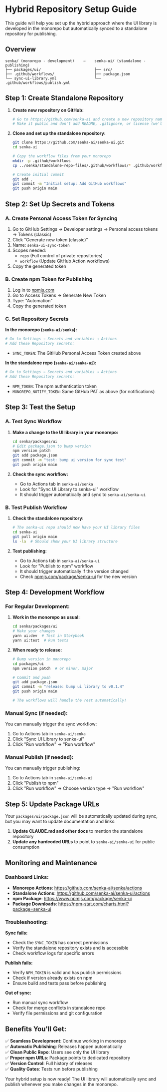 # Hybrid Repository Setup Guide

This guide will help you set up the hybrid approach where the UI library is developed in the monorepo but automatically synced to a standalone repository for publishing.

## Overview

```
senka/ (monorepo - development)    →    senka-ui/ (standalone - publishing)
├── packages/ui/                        ├── src/
├── .github/workflows/                  ├── package.json
└── sync-ui-library.yml                 └── .github/workflows/publish.yml
```

## Step 1: Create Standalone Repository

1. **Create new repository on GitHub:**

   ```bash
   # Go to https://github.com/senka-ai and create a new repository named "senka-ui"
   # Make it public and don't add README, .gitignore, or license (we'll sync these)
   ```

2. **Clone and set up the standalone repository:**

   ```bash
   git clone https://github.com/senka-ai/senka-ui.git
   cd senka-ui

   # Copy the workflow files from your monorepo
   mkdir -p .github/workflows
   cp ../senka/standalone-repo-files/.github/workflows/* .github/workflows/

   # Create initial commit
   git add .
   git commit -m "Initial setup: Add GitHub workflows"
   git push origin main
   ```

## Step 2: Set Up Secrets and Tokens

### A. Create Personal Access Token for Syncing

1. Go to GitHub Settings → Developer settings → Personal access tokens → Tokens (classic)
2. Click "Generate new token (classic)"
3. Name: `senka-ui-sync-token`
4. Scopes needed:
   - `repo` (Full control of private repositories)
   - `workflow` (Update GitHub Action workflows)
5. Copy the generated token

### B. Create npm Token for Publishing

1. Log in to [npmjs.com](https://www.npmjs.com)
2. Go to Access Tokens → Generate New Token
3. Type: "Automation"
4. Copy the generated token

### C. Set Repository Secrets

**In the monorepo (`senka-ai/senka`):**

```bash
# Go to Settings → Secrets and variables → Actions
# Add these Repository secrets:
```

- `SYNC_TOKEN`: The GitHub Personal Access Token created above

**In the standalone repo (`senka-ai/senka-ui`):**

```bash
# Go to Settings → Secrets and variables → Actions
# Add these Repository secrets:
```

- `NPM_TOKEN`: The npm authentication token
- `MONOREPO_NOTIFY_TOKEN`: Same GitHub PAT as above (for notifications)

## Step 3: Test the Setup

### A. Test Sync Workflow

1. **Make a change to the UI library in your monorepo:**

   ```bash
   cd senka/packages/ui
   # Edit package.json to bump version
   npm version patch
   git add package.json
   git commit -m "test: bump ui version for sync test"
   git push origin main
   ```

2. **Check the sync workflow:**
   - Go to Actions tab in `senka-ai/senka`
   - Look for "Sync UI Library to senka-ui" workflow
   - It should trigger automatically and sync to `senka-ai/senka-ui`

### B. Test Publish Workflow

1. **Check the standalone repository:**

   ```bash
   # The senka-ui repo should now have your UI library files
   cd senka-ui
   git pull origin main
   ls -la  # Should show your UI library structure
   ```

2. **Test publishing:**
   - Go to Actions tab in `senka-ai/senka-ui`
   - Look for "Publish to npm" workflow
   - It should trigger automatically if the version changed
   - Check [npmjs.com/package/senka-ui](https://www.npmjs.com/package/senka-ui) for the new version

## Step 4: Development Workflow

### For Regular Development:

1. **Work in the monorepo as usual:**

   ```bash
   cd senka/packages/ui
   # Make your changes
   yarn ui:dev  # Test in Storybook
   yarn ui:test  # Run tests
   ```

2. **When ready to release:**

   ```bash
   # Bump version in monorepo
   cd packages/ui
   npm version patch  # or minor, major

   # Commit and push
   git add package.json
   git commit -m "release: bump ui library to v0.1.4"
   git push origin main

   # The workflows will handle the rest automatically!
   ```

### Manual Sync (if needed):

You can manually trigger the sync workflow:

1. Go to Actions tab in `senka-ai/senka`
2. Click "Sync UI Library to senka-ui"
3. Click "Run workflow" → "Run workflow"

### Manual Publish (if needed):

You can manually trigger publishing:

1. Go to Actions tab in `senka-ai/senka-ui`
2. Click "Publish to npm"
3. Click "Run workflow" → Choose version type → "Run workflow"

## Step 5: Update Package URLs

Your `packages/ui/package.json` will be automatically updated during sync, but you may want to update documentation and links:

1. **Update CLAUDE.md and other docs** to mention the standalone repository
2. **Update any hardcoded URLs** to point to `senka-ai/senka-ui` for public consumption

## Monitoring and Maintenance

### Dashboard Links:

- **Monorepo Actions**: https://github.com/senka-ai/senka/actions
- **Standalone Actions**: https://github.com/senka-ai/senka-ui/actions
- **npm Package**: https://www.npmjs.com/package/senka-ui
- **Package Downloads**: https://npm-stat.com/charts.html?package=senka-ui

### Troubleshooting:

**Sync fails:**

- Check the `SYNC_TOKEN` has correct permissions
- Verify the standalone repository exists and is accessible
- Check workflow logs for specific errors

**Publish fails:**

- Verify `NPM_TOKEN` is valid and has publish permissions
- Check if version already exists on npm
- Ensure build and tests pass before publishing

**Out of sync:**

- Run manual sync workflow
- Check for merge conflicts in standalone repo
- Verify file permissions and git configuration

## Benefits You'll Get:

✅ **Seamless Development**: Continue working in monorepo  
✅ **Automatic Publishing**: Releases happen automatically  
✅ **Clean Public Repo**: Users see only the UI library  
✅ **Proper npm URLs**: Package points to dedicated repository  
✅ **Version Control**: Full history of releases  
✅ **Quality Gates**: Tests run before publishing

Your hybrid setup is now ready! The UI library will automatically sync and publish whenever you make changes in the monorepo.
